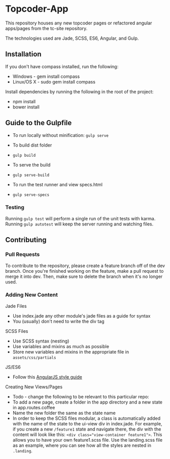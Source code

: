 # Topcoder-App
This repository houses any new topcoder pages or refactored angular apps/pages from the tc-site repository.

The technologies used are Jade, SCSS, ES6, Angular, and Gulp.

## Installation

If you don't have compass installed, run the following:
 - Windows - gem install compass
 - Linux/OS X - sudo gem install compass

Install dependencies by running the following in the root of the project:
 - npm install
 - bower install

## Guide to the Gulpfile

- To run locally without minification: `gulp serve`

- To build dist folder
 - `gulp build`

- To serve the build
 - `gulp serve-build`

- To run the test runner and view specs.html
 - `gulp serve-specs`

### Testing

Running `gulp test` will perform a single run of the unit tests with karma.
Running `gulp autotest` will keep the server running and watching files.

## Contributing

### Pull Requests

To contribute to the repository, please create a feature branch off of the dev branch. Once you're finished working on the feature, make a pull request to merge it into dev. Then, make sure to delete the branch when it's no longer used.

### Adding New Content

Jade Files
  - Use index.jade any other module's jade files as a guide for syntax
  - You (usually) don't need to write the div tag

SCSS Files
  - Use SCSS syntax (nesting)
  - Use variables and mixins as much as possible
  - Store new variables and mixins in the appropriate file in `assets/css/partials`

JS/ES6
  - Follow this [AngularJS style guide](https://github.com/johnpapa/angular-styleguide)

Creating New Views/Pages
  - Todo - change the following to be relevant to this particular repo:
  - To add a new page, create a folder in the app directory and a new state in app.routes.coffee
  - Name the new folder the same as the state name
  - In order to keep the SCSS files modular, a class is automatically added with the name of the state to the ui-view div in index.jade. For example, if you create a new `/feature1` state and navigate there, the div with the content will look like this: `<div class="view-container feature1">`. This allows you to have your own feature1.scss file. Use the landing.scss file as an example, where you can see how all the styles are nested in `.landing`.
